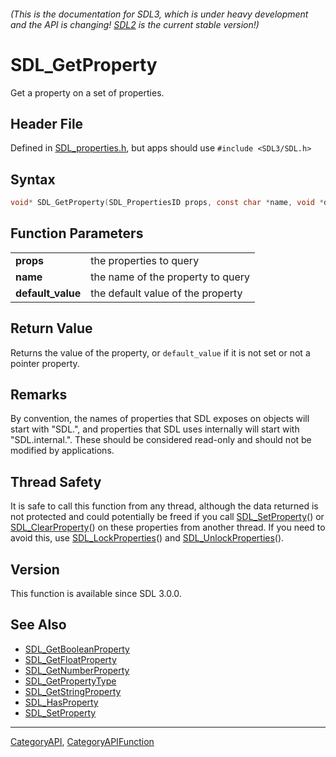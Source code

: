 ###### (This is the documentation for SDL3, which is under heavy development and the API is changing! [SDL2](https://wiki.libsdl.org/SDL2/) is the current stable version!)
# SDL_GetProperty

Get a property on a set of properties.

## Header File

Defined in [SDL_properties.h](https://github.com/libsdl-org/SDL/blob/main/include/SDL3/SDL_properties.h), but apps should use `#include <SDL3/SDL.h>`

## Syntax

```c
void* SDL_GetProperty(SDL_PropertiesID props, const char *name, void *default_value);

```

## Function Parameters

|                       |                                   |
| --------------------- | --------------------------------- |
| **props**             | the properties to query           |
| **name**              | the name of the property to query |
| **default_value**     | the default value of the property |

## Return Value

Returns the value of the property, or `default_value` if it is not set or
not a pointer property.

## Remarks

By convention, the names of properties that SDL exposes on objects will
start with "SDL.", and properties that SDL uses internally will start with
"SDL.internal.". These should be considered read-only and should not be
modified by applications.

## Thread Safety

It is safe to call this function from any thread, although the data
returned is not protected and could potentially be freed if you call
[SDL_SetProperty](SDL_SetProperty)() or
[SDL_ClearProperty](SDL_ClearProperty)() on these properties from another
thread. If you need to avoid this, use
[SDL_LockProperties](SDL_LockProperties)() and
[SDL_UnlockProperties](SDL_UnlockProperties)().

## Version

This function is available since SDL 3.0.0.

## See Also

* [SDL_GetBooleanProperty](SDL_GetBooleanProperty)
* [SDL_GetFloatProperty](SDL_GetFloatProperty)
* [SDL_GetNumberProperty](SDL_GetNumberProperty)
* [SDL_GetPropertyType](SDL_GetPropertyType)
* [SDL_GetStringProperty](SDL_GetStringProperty)
* [SDL_HasProperty](SDL_HasProperty)
* [SDL_SetProperty](SDL_SetProperty)

----
[CategoryAPI](CategoryAPI), [CategoryAPIFunction](CategoryAPIFunction)

